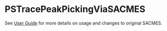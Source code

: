 # PSTracePeakPickingViaSACMES

See [User Guide]([url](https://mcmasteru365-my.sharepoint.com/:w:/r/personal/eslamie_mcmaster_ca/Documents/SACMES%20report.docx?d=wdde3c24394dc42d8afa53cbd97506c3b&csf=1&web=1&e=Z5mF6D)) for more details on usage and changes to original SACMES.

